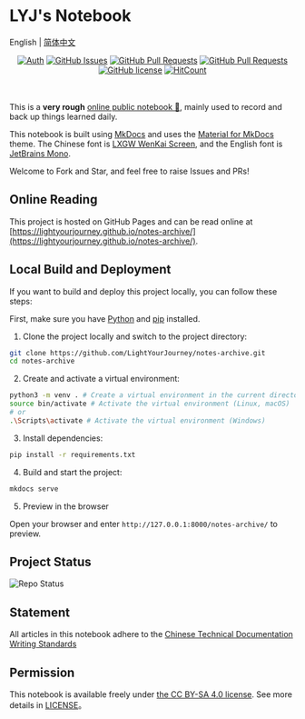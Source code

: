 # LYJ's Notebook

English | [简体中文](./README.zh-CN.md)

<div align="center">

[![Auth](https://img.shields.io/badge/Auth-LYJ-ff69b4)](https://github.com/LightYourJourney)
[![GitHub Issues](https://img.shields.io/github/issues/LightYourJourney/notes-archive.svg)](https://github.com/LightYourJourney/notes-archive/issues)
[![GitHub Pull Requests](https://img.shields.io/github/issues-pr/LightYourJourney/notes-archive)](https://github.com/LightYourJourney/notes-archive/pulls)
[![GitHub Pull Requests](https://img.shields.io/github/stars/LightYourJourney/notes-archive)](https://github.com/LightYourJourney/notes-archive/stargazers)
[![GitHub license](https://img.shields.io/github/license/LightYourJourney/notes-archive)](https://github.com/LightYourJourney/notes-archive/blob/main/LICENSE)
[![HitCount](https://views.whatilearened.today/views/github/LightYourJourney/notes-archive.svg)](https://github.com/LightYourJourney/notes-archive)

</div>

<div align="center">
<img src="https://cdn.jsdelivr.net/gh/eryajf/tu@main/img/image_20240420_214408.gif" width="800"  height="3">
</div><br>

This is a **very rough** [online public notebook 📝](https://lightyourjourney.github.io/notes-archive/), mainly used to record and back up things learned daily.

This notebook is built using [MkDocs](https://www.mkdocs.org/) and uses the [Material for MkDocs](https://squidfunk.github.io/mkdocs-material/) theme. The Chinese font is [LXGW WenKai Screen](https://github.com/lxgw/LxgwWenKai-Screen), and the English font is [JetBrains Mono](https://www.jetbrains.com/lp/mono/).

Welcome to Fork and Star, and feel free to raise Issues and PRs!

## Online Reading

This project is hosted on GitHub Pages and can be read online at [https://lightyourjourney.github.io/notes-archive/](https://lightyourjourney.github.io/notes-archive/).

## Local Build and Deployment

If you want to build and deploy this project locally, you can follow these steps:

First, make sure you have [Python](https://www.python.org/) and [pip](https://pypi.org/project/pip/) installed.

1. Clone the project locally and switch to the project directory:

```bash
git clone https://github.com/LightYourJourney/notes-archive.git
cd notes-archive
```

2. Create and activate a virtual environment:

```bash
python3 -m venv . # Create a virtual environment in the current directory
source bin/activate # Activate the virtual environment (Linux, macOS)
# or
.\Scripts\activate # Activate the virtual environment (Windows)
```

3. Install dependencies:

```bash
pip install -r requirements.txt
```

4. Build and start the project:

```bash
mkdocs serve
```

5. Preview in the browser

Open your browser and enter `http://127.0.0.1:8000/notes-archive/` to preview.

## Project Status

![Repo Status](https://repobeats.axiom.co/api/embed/e8e3ef5e020b4705bb7d326cbe97114fad81d3db.svg)

## Statement

All articles in this notebook adhere to the [Chinese Technical Documentation Writing Standards](https://github.com/ruanyf/document-style-guide)

## Permission

This notebook is available freely under [the CC BY-SA 4.0 license](https://creativecommons.org/licenses/by-sa/4.0/). See more details in [LICENSE](./LICENSE)。